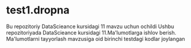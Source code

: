 # test1.dropna
Bu repozitoriy DataScieance kursidagi 11 mavzu uchun ochildi
Ushbu repozitoriyada DataScieance kursidagi 11.Ma'lumotlarga ishlov berish. Ma'lumotlarni tayyorlash mavzusiga oid birinchi testdagi kodlar joylangan
